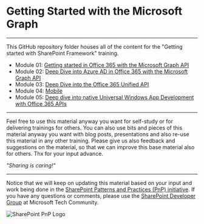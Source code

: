 # Getting Started with the Microsoft Graph
----------

This GitHub repository folder houses all of the content for the "Getting started with SharePoint Framework" training.

- Module 01: [Getting started in Office 365 with the Microsoft Graph API](./01%20Getting%20started%20in%20Office%20365%20with%20the%20Microsoft%20Graph%20API)
- Module 02: [Deep Dive into Azure AD in Office 365 with the Microsoft Graph API](02%20Deep%20Dive%20into%20Azure%20AD%20in%20Office%20365%20with%20the%20Microsoft%20Graph%20API)
- Module 03: [Deep Dive into the Office 365 Unified API](03%20Deep%20Dive%20into%20the%20Office%20365%20Unified%20API)
- Module 04: [Mobile](04%20Mobile)
- Module 05: [Deep dive into native Universal Windows App Development with Office 365 APIs](05%20Deep%20dive%20into%20native%20Universal%20Windows%20App%20Development%20with%20Office%20365%20APIs)

----------

Feel free to use this material anyway you want for self-study or for delivering trainings for others. You can also use bits and pieces of this material anyway you want with blog posts, presentations and also re-use this material in any other training. Please give us also feedback and suggestions on the material, so that we can improve this base material also for others. Thx for your input advance. 

*"Sharing is caring!"*

----------

Notice that we will keep on updating this material based on your input and work being done in the [SharePoint Patterns and Practices (PnP) initiative](http://aka.ms/sppnp). If you have any questions or comments, please use the [SharePoint Developer Group](http://aka.ms/sppnp-community) at Microsoft Tech Community.

![SharePoint PnP Logo](https://devofficecdn.azureedge.net/media/Default/PnP/sppnp.png)